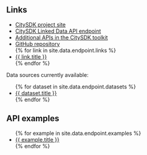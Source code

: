 
## Links

<ul>
  <li><a href="http://www.citysdk.eu/">CitySDK project site</a></li>
  <li><a href="{{ site.data.endpoint.endpoint }}">CitySDK Linked Data API endpoint</a></li>
  <li><a href="http://www.citysdk.eu/developers/">Additional APIs in the CitySDK toolkit</a></li>
  <li><a href="{{ site.data.endpoint.github }}">GitHub repository</a></li>
  {% for link in site.data.endpoint.links %}
  <li>
    <a href="{{ link.url }}">
      {{ link.title }}
    </a>
  </li>
  {% endfor %}
</ul>

Data sources currently available:

<ul>
{% for dataset in site.data.endpoint.datasets %}
  <li>
    <a href="{{ dataset.url }}">{{ dataset.title }}</a>
  </li>
{% endfor %}
</ul>

## API examples

<ul>
{% for example in site.data.endpoint.examples %}
  <li>
    <a href="{{ site.baseurl }}/map#{{ example.url }}">{{ example.title }}</a>
  </li>
{% endfor %}
</ul>